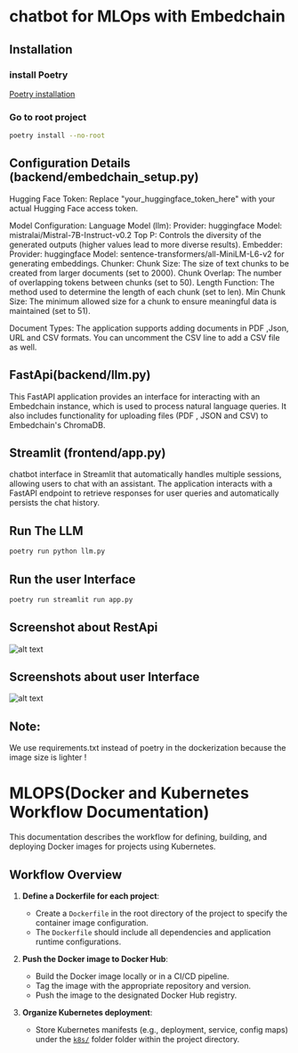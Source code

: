 # chatbot for MLOps with Embedchain

## Installation
### install Poetry
[Poetry installation](https://python-poetry.org/docs/)

### Go to root project
```bash
poetry install --no-root
```
## Configuration Details (backend/embedchain_setup.py)    
 Hugging Face Token: Replace "your_huggingface_token_here" with your actual Hugging Face access token.

   Model Configuration:
        Language Model (llm):
            Provider: huggingface
            Model: mistralai/Mistral-7B-Instruct-v0.2
            Top P: Controls the diversity of the generated outputs (higher values lead to more diverse results).
        Embedder:
            Provider: huggingface
            Model: sentence-transformers/all-MiniLM-L6-v2 for generating embeddings.
        Chunker:
            Chunk Size: The size of text chunks to be created from larger documents (set to 2000).
            Chunk Overlap: The number of overlapping tokens between chunks (set to 50).
            Length Function: The method used to determine the length of each chunk (set to len).
            Min Chunk Size: The minimum allowed size for a chunk to ensure meaningful data is maintained (set to 51).

   Document Types: The application supports adding documents in PDF ,Json, URL and  CSV formats. You can uncomment the CSV line to add a CSV file as well.


## FastApi(backend/llm.py)
This FastAPI application provides an interface for interacting with an Embedchain instance, which is used to process natural language queries. It also includes functionality for uploading files (PDF , JSON and CSV) to Embedchain's ChromaDB.

## Streamlit (frontend/app.py)
 chatbot interface in Streamlit that automatically handles multiple sessions, allowing users to chat with an assistant. The application interacts with a FastAPI endpoint to retrieve responses for user queries and automatically persists the chat history.

 ## Run The LLM
 ```bash
poetry run python llm.py
```

## Run the user Interface
```bash 
poetry run streamlit run app.py
```
## Screenshot about RestApi
![alt text](/screenshots/backend.png)
## Screenshots about user Interface
![alt text](/screenshots/image.png)

## Note:
We use requirements.txt instead of poetry in the dockerization because the image size is lighter !

# MLOPS(Docker and Kubernetes Workflow Documentation)

This documentation describes the workflow for defining, building, and deploying Docker images for projects using Kubernetes.

## Workflow Overview

1. **Define a Dockerfile for each project**:
   - Create a `Dockerfile` in the root directory of the project to specify the container image configuration.
   - The `Dockerfile` should include all dependencies and application runtime configurations.

2. **Push the Docker image to Docker Hub**:
   - Build the Docker image locally or in a CI/CD pipeline.
   - Tag the image with the appropriate repository and version.
   - Push the image to the designated Docker Hub registry.

3. **Organize Kubernetes deployment**:
   - Store Kubernetes manifests (e.g., deployment, service, config maps) under the [`k8s/`](k8s/) folder folder within the project directory.
